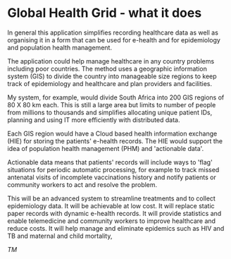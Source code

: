﻿# Global Health Grid - what it does #

In general this application simplifies recording healthcare data as well as organising it in a form that can be used for e-health and for epidemiology and population health management.

The application could help manage healthcare in any country problems including poor countries. The method uses a geographic information system (GIS) to divide the country into manageable size regions to keep track of epidemiology and healthcare and plan providers and facilities. 

My system, for example, would divide South Africa into 200 GIS regions of 80 X 80 km each. This is still a large area but limits to number of people from millions to thousands and simplifies allocating unique patient IDs, planning and using IT more efficiently with distributed data.

Each GIS region would have a Cloud based health information exchange (HIE) for storing the patients' e-health records. The HIE would support the idea of population health management (PHM) and 'actionable data'.

 Actionable data means that patients' records will include ways to 'flag' situations for periodic automatic processing, for example to track missed antenatal visits of incomplete vaccinations history and notify patients or community workers to act and resolve the problem.

This will be an advanced system to streamline treatments and to collect epidemiology data. It will be achievable at low cost. It will replace static paper records with dynamic e-health records. It will provide statistics and enable telemedicine and community workers to improve healthcare and reduce costs. It will help manage and eliminate epidemics such as HIV and TB and maternal and child mortality,

*TM*

 